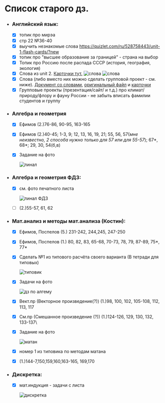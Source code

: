 # Список старого дз.
- ### Английский язык:

    - [x] топик про мирэа
    - [x] стр 22 №36-40 
    - [x] выучить незнакомые слова https://quizlet.com/ru/528758443/unit-1-flash-cards/?new
    - [x] топик про "высшее образование за границей" - страна на выбор
    - [x] Топик про Россию после распада СССР (история, география, экология)
    - [x] Слова из unit 2. [Карточки тут.](https://quizlet.com/_8umo4q?x=1qqt&i=1orgvy)
    ![слова](/Ресурсы/Изображения/англ_1.jpg) ![слова](/Ресурсы/Изображения/англ_2.jpg)
    - [x] Слова (либо вместо них можно сделать групповой проект - см. ниже).
        [Документ со словами](/Ресурсы/Документы/words.md), [оригинальный файл](/Ресурсы/Документы/unit3.docx) и [карточки](https://quizlet.com/ru/542944148/unit-3-flash-cards/?new)
    - [x] Групповые проекты (презентация/сайт/ и т.д.) про климат/природу/флору и фауну России - не забыть вписать фамилии студентов и группу

- ### Алгебра и геометрия 
    - [x] Ефимов (2.)76-86, 90-95, 163-165
    - [x] Ефимов (2.)40-45; 1-3, 9; 12, 13, 16, 19, 21; 55, 56, 57(*мне неизвестно, 2 способа нужно только для 57 или для 55-57*); 67*, 68*; 29, 30, 54(б,в) 
    - [x] Задание на фото

        ![линал](/Ресурсы/Изображения/линал1.jpg)

- ### Алгебра и геометрия ФДЗ:
    - [x] см. фото печатного листа

        ![линал ФДЗ](/Ресурсы/Изображения/линал_ФДЗ_1.jpg)
    - [ ] (2.)55-57, 61, 62

- ### Мат.анализ и методы мат.анализа (Костин):
    - [x] Ефимов, Поспелов (5.) 231-242, 244,245, 247-250
    - [x] Ефимов, Поспелов (1.) 80, 82, 83, 65-68, 70-73, 78, 79, 87-89, 75*, 77*  
    - [x] Сделать №1 из типового расчёта своего варианта (В тетради для типовых) 

        ![типовик](/Ресурсы/Изображения/типовое_по_матАну.jpg)
    - [x] Задачи на фото 
        
        ![дз по алгему](/Ресурсы/Изображения/матан1.jpg)
        
    - [x] Вект.пр (Векторное произведение(?)) (1.)98, 100, 102, 105-108, 112, 113, 117
    - [x] См.пр (Смешанное произведение (?)) (1.)124-126, 129, 130, 132, 133-137\
    - [x] Задание на фото

        ![матан](/Ресурсы/Изображения/матан2.jpg)

    - [x] номер 1 из типовика по методам матана
    - [x] (1.)144-7,150,159,160,163-165, 169,170

- ### Дискретка:
    - [x] мат.индукция - задачи с листа

        ![дискретка](/Ресурсы/Изображения/дискретка_1.jpg)